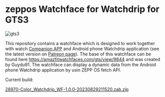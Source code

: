  # zeppos Watchface for Watchdrip for GTS3
 ![gts3](https://user-images.githubusercontent.com/65983953/213257210-36a2e10a-d7d9-4d12-9ebe-da2fb0fab42e.png)

This repository contains a watchface which is designed to work together with watch <a href="https://github.com/bigdigital/zeppos_watchdrip_app">Companion APP</a>  and Android phone Watchdrip application (see the latest version on <a href="https://www.patreon.com/xdrip_miband">Patreon page</a>). The base of this watchface can be found here https://amazfitwatchfaces.com/gts/view/9844 and was created by Guydu91.
The watchface can display a dynamic data from the Android phone Watchdrip application by usin ZEPP OS fetch API.

Current build:
  
[28970-Color_Watchdrip_WF-1.0.0-20230829211520.zab.zip](https://github.com/sedy89/zeppos_watchdrip_gts3_wf/files/12468399/28970-Color_Watchdrip_WF-1.0.0-20230829211520.zab.zip)
